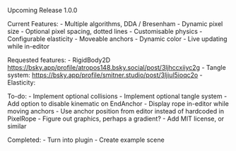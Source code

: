 Upcoming Release 1.0.0

Current Features:
	- Multiple algorithms, DDA / Bresenham
	- Dynamic pixel size
	- Optional pixel spacing, dotted lines
	- Customisable physics
	- Configurable elasticity
	- Moveable anchors
	- Dynamic color
	- Live updating while in-editor 

Requested features:
	- RigidBody2D https://bsky.app/profile/atropos148.bsky.social/post/3ljhccxiiyc2g
	- Tangle system: https://bsky.app/profile/smitner.studio/post/3ljiul5ioqc2o
	- Elasticity: 

To-do:
	- Implement optional collisions
	- Implement optional tangle system
	- Add option to disable kinematic on EndAnchor
	- Display rope in-editor while moving anchors
	- Use anchor position from editor instead of hardcoded in PixelRope
	- Figure out graphics, perhaps a gradient? 
	- Add MIT license, or similar

Completed:
	- Turn into plugin
	- Create example scene
